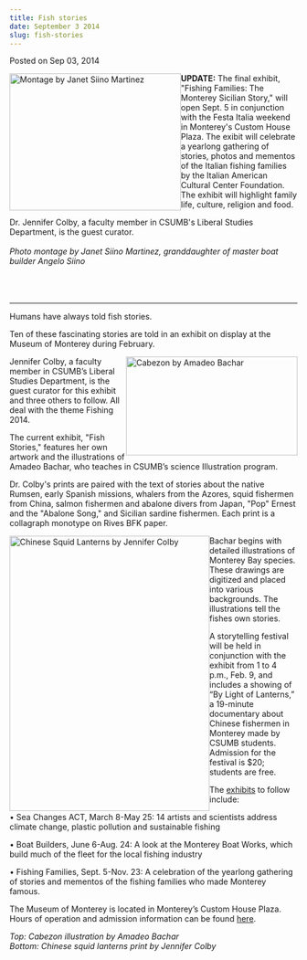 ```yaml
---
title: Fish stories
date: September 3 2014
slug: fish-stories
---
```


 



<span class="date">Posted on Sep 03, 2014    </span>
<p><img alt="Montage by Janet Siino Martinez" src="https://news.csumb.edu/sites/default/files/65/attachments/news/images/boatworks.jpg" style="float:left; width:300px; height:240px"/></p>
<p><strong>UPDATE:</strong> The final exhibit, &quot;Fishing Families:
The Monterey Sicilian Story,&quot; will open Sept. 5 in conjunction with
the Festa Italia weekend in Monterey&apos;s Custom House Plaza. The
exibit will celebrate a yearlong gathering of stories, photos and
mementos of the Italian fishing families by the Italian American
Cultural Center Foundation. The exhibit will highlight family life,
culture, religion and food.</p>
<p>Dr. Jennifer Colby, a faculty member in CSUMB&apos;s Liberal Studies
Department, is the guest curator.<br>
<br>
<em>Photo montage by Janet Siino Martinez, granddaughter of master
boat builder Angelo Siino</em><br>
&#xA0;</br></br></br></p>
<hr>
<p>Humans have always told fish stories.</p>
<p>Ten of these fascinating stories are told in an exhibit on
display at the Museum of Monterey during February.</p>
<p><img alt="Cabezon by Amadeo Bachar" src="https://news.csumb.edu/sites/default/files/65/attachments/news/images/cabezon_for_web.jpg" style="width:300px; height:173px; float:right">Jennifer Colby, a
faculty member in CSUMB&#x2019;s Liberal Studies Department, is the guest
curator for this exhibit and three others to follow. All deal with
the theme Fishing 2014.</img></p>
<p>The current exhibit, &quot;Fish Stories,&quot; features her own artwork
and the illustrations of Amadeo Bachar, who teaches in CSUMB&#x2019;s
science Illustration program.</p>
<p>Dr. Colby&apos;s prints are paired with the text of stories about the
native Rumsen, early Spanish missions, whalers from the Azores,
squid fishermen from China, salmon fishermen and abalone divers
from Japan, &quot;Pop&quot; Ernest and the &quot;Abalone Song,&quot; and Sicilian
sardine fishermen. Each print is a collagraph monotype on Rives BFK
paper.</p>
<p><img alt="Chinese Squid Lanterns by Jennifer Colby" src="https://news.csumb.edu/sites/default/files/65/attachments/news/images/squid.jpg" style="width:350px; height:482px; float:left">Bachar begins with
detailed illustrations of Monterey Bay species. These drawings are
digitized and placed into various backgrounds. The illustrations
tell the fishes own stories.</img></p>
<p>A storytelling festival will be held in conjunction with the
exhibit from 1 to 4 p.m., Feb. 9, and includes a showing of &#x201C;By
Light of Lanterns,&#x201D; a 19-minute documentary about Chinese fishermen
in Monterey made by CSUMB students. Admission for the festival is
$20; students are free.</p>
<p>The <a href="https://museumofmonterey.org/fishing-2014/" rel="nofollow">exhibits</a> to follow include:</p>
<p>&#x2022; Sea Changes ACT, March 8-May 25: 14 artists and scientists
address climate change, plastic pollution and sustainable
fishing</p>
<p>&#x2022; Boat Builders, June 6-Aug. 24: A look at the Monterey Boat
Works, which build much of the fleet for the local fishing
industry</p>
<p>&#x2022; Fishing Families, Sept. 5-Nov. 23: A celebration of the
yearlong gathering of stories and mementos of the fishing families
who made Monterey famous.&#xA0;</p>
<p>The Museum of Monterey is located in Monterey&#x2019;s Custom House
Plaza. Hours of operation and admission information can be found
<a href="https://museumofmonterey.org/about-mom/" rel="nofollow">here</a>.</p>
<p class="small"><em>Top: Cabezon illustration by Amadeo
Bachar<br>
Bottom: Chinese squid lanterns print by Jennifer Colby</br></em><br>
&#xA0;</br></p>
</hr>




```
